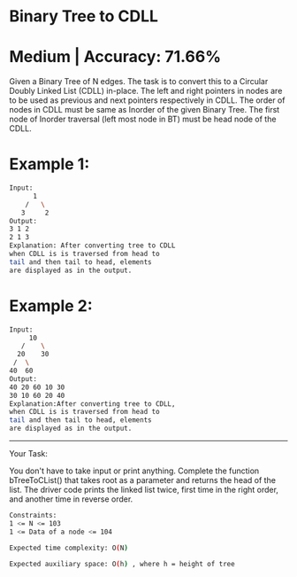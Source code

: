 # Binary Tree to CDLL

# Medium  |  Accuracy: 71.66% 

<p>Given a Binary Tree of N edges. The task is to convert this to a Circular Doubly Linked List (CDLL) in-place. The left and right pointers in nodes are to be used as previous and next pointers respectively in CDLL. The order of nodes in CDLL must be same as Inorder of the given Binary Tree. The first node of Inorder traversal (left most node in BT) must be head node of the CDLL.</p>


# Example 1:

```bash
Input:
      1
    /   \
   3     2
Output:
3 1 2 
2 1 3
Explanation: After converting tree to CDLL
when CDLL is is traversed from head to
tail and then tail to head, elements
are displayed as in the output.
```

# Example 2:

```bash
Input:
     10
   /    \
  20    30
 /  \
40  60
Output:
40 20 60 10 30 
30 10 60 20 40
Explanation:After converting tree to CDLL,
when CDLL is is traversed from head to
tail and then tail to head, elements
are displayed as in the output.
```

<hr>

<span>Your Task:</span>
<p>You don't have to take input or print anything. Complete the function bTreeToCList() that takes root as a parameter and returns the head of the list. The driver code prints the linked list twice, first time in the right order, and another time in reverse order.</p>

```bash
Constraints:
1 <= N <= 103
1 <= Data of a node <= 104

Expected time complexity: O(N)

Expected auxiliary space: O(h) , where h = height of tree
```

